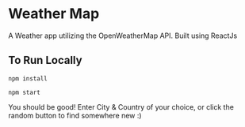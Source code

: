 # Weather Map

A Weather app utilizing the OpenWeatherMap API. Built using ReactJs

## To Run Locally

```
npm install
```

```
npm start
```

You should be good!
Enter City & Country of your choice, or click the random button to find somewhere new :)
